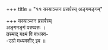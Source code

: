 +++
title = "११ यस्याञ्जन प्रसर्पस्य् अङ्गमङ्गम्"

+++
यस्याञ्जन प्रसर्पस्य्  
अङ्गमङ्गं परुष्परुः ।  
तस्माद् यक्ष्मं वि बाधस्व-  
-उग्रो मध्यमशीर् इव ॥